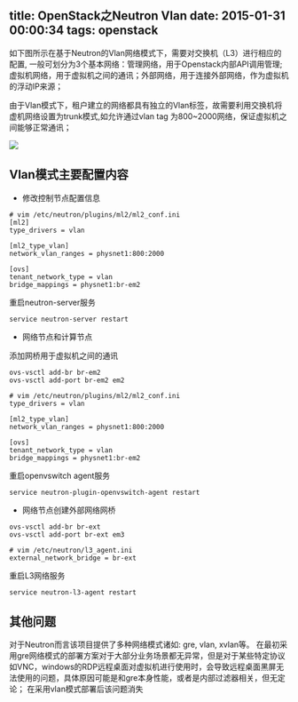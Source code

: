 title: OpenStack之Neutron Vlan
date: 2015-01-31 00:00:34
tags: openstack
---

如下图所示在基于Neutron的Vlan网络模式下，需要对交换机（L3）进行相应的配置, 一般可划分为3个基本网络：管理网络，用于Openstack内部API调用管理; 虚拟机网络，用于虚拟机之间的通讯；外部网络，用于连接外部网络，作为虚拟机的浮动IP来源；

由于Vlan模式下，租户建立的网络都具有独立的Vlan标签，故需要利用交换机将虚机网络设置为trunk模式,如允许通过vlan tag 为800~2000网络，保证虚拟机之间能够正常通讯；

<!-- more -->

![](http://filehost.qiniudn.com/openstack-icehouse-vlan.png)


## Vlan模式主要配置内容

* 修改控制节点配置信息

```
# vim /etc/neutron/plugins/ml2/ml2_conf.ini
[ml2]
type_drivers = vlan

[ml2_type_vlan]
network_vlan_ranges = physnet1:800:2000

[ovs]
tenant_network_type = vlan
bridge_mappings = physnet1:br-em2
```

重启neutron-server服务

```
service neutron-server restart
```

* 网络节点和计算节点

添加网桥用于虚拟机之间的通讯

```
ovs-vsctl add-br br-em2
ovs-vsctl add-port br-em2 em2
```

```
# vim /etc/neutron/plugins/ml2/ml2_conf.ini
type_drivers = vlan

[ml2_type_vlan]
network_vlan_ranges = physnet1:800:2000

[ovs]
tenant_network_type = vlan
bridge_mappings = physnet1:br-em2
```

重启openvswitch agent服务

```
service neutron-plugin-openvswitch-agent restart
```

* 网络节点创建外部网络网桥

```
ovs-vsctl add-br br-ext
ovs-vsctl add-port br-ext em3
```

```
# vim /etc/neutron/l3_agent.ini
external_network_bridge = br-ext
```

重启L3网络服务

```
service neutron-l3-agent restart
```

## 其他问题

对于Neutron而言该项目提供了多种网络模式诸如: gre, vlan, xvlan等。 在最初采用gre网络模式的部署方案对于大部分业务场景都无异常，但是对于某些特定协议如VNC，windows的RDP远程桌面对虚拟机进行使用时，会导致远程桌面黑屏无法使用的问题，具体原因可能是和gre本身性能，或者是内部过滤器相关，但无定论； 在采用vlan模式部署后该问题消失
